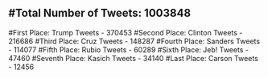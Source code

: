 #Total Number of Tweets: 1003848 
---
#First Place: Trump Tweets - 370453
#Second Place: Clinton Tweets - 216686
#Third Place: Cruz Tweets - 148287
#Fourth Place: Sanders Tweets - 114077
#Fifth Place: Rubio Tweets - 60289
#Sixth Place: Jeb! Tweets - 47460
#Seventh Place: Kasich Tweets - 34140
#Last Place: Carson Tweets - 12456
